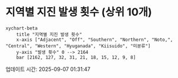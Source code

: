 # 지역별 지진 발생 횟수 (상위 10개)

```mermaid
xychart-beta
    title "지역별 지진 발생 횟수"
    x-axis ["Adjacent", "Off", "Southern", "Northern", "Noto,", "Central", "Western", "Hyuganada", "Kiisuido", "미분류"]
    y-axis "발생 횟수" 0 --> 2164
    bar [2162, 127, 32, 31, 21, 18, 15, 12, 9, 8]
```

업데이트 시간: 2025-09-07 01:31:47
